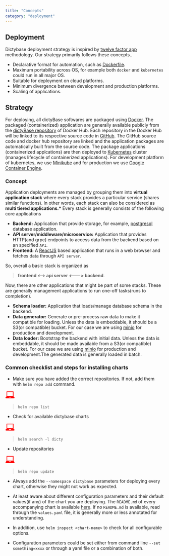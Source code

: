 ```yaml
---
title: "Concepts"
category: "deployment"
---
```


## Deployment

Dictybase deployment strategy is inspired by [twelve factor
app](https://12factor.net/) methodology. Our strategy primarily follows these concepts..

- Declarative format for automation, such as [Dockerfile](https://docs.docker.com/engine/reference/builder/).
- Maximum portability across OS, for example both `docker` and `kubernetes`
  could run in all major OS.
- Suitable for deployment on cloud platforms.
- Minimum divergence between development and production platforms.
- Scaling of applications.

## Strategy

For deploying, all dictyBase softwares are packaged using
[Docker](https://docker.io). The packaged (containerized) application are
generally available publicly from the [dictyBase
repository](https://hub.docker.com/r/dictybase/) of Docker Hub. Each repository
in the Docker Hub will be linked to its respective source code in
[GitHub](https://github.com). The GitHub source code and docker hub repository
are linked and the application packages are automatically built from the source
code. The package applications (containerized applcations) are then deployed to
[Kubernetes](https://k8s.io) cluster (manages lifecycle of containerized
applications). For development platform of kubernetes, we use
[Minikube](https://github.com/kubernetes/minikube/#minikube) and for production
we use [Google Container Engine](https://cloud.google.com/kubernetes-engine/).

### Concept

Application deployments are managed by grouping them into **virtual application
stack** where every stack provides a particular service (shares similar functions).
In other words, each stack can also be considered as **multi tiered applications.\***
Every stack is generally consists of the following core applications

- **Backend:** Application that provide storage, for example,
  [postgresql](http://postgresql.org) database application.
- **API server/middleware/microservice:** Application that provides HTTP(and
  grpc) endpoints to access data from the backend based on an specified `API`.
- **Frontend:** A [ReactJS](https://reactjs.org/) based application that runs
  in a web browser and fetches data through `API server`.

So, overall a basic stack is organized as

> **frontend <--> api server <---> backend**.

Now, there are other applications that might be part of some stacks. These are
generally management applications to run one-off tasks(runs to completion).

- **Schema loader:** Application that loads/manage database schema in the
  backend.
- **Data generator:** Generate or pre-process raw data to make it compatible
  for loading. Unless the data is embeddable, it should be a S3(or compatible)
  bucket. For our case we are using [minio](https://docs.minio.io/) for
  production and development.
- **Data loader:** Bootstrap the backend with initial data. Unless the data is
  embeddable, it should be made available from a S3(or compatible) bucket. For
  our case we are using [minio](https://docs.minio.io/) for production and
  development.The generated data is generally loaded in batch.

### Common checklist and steps for installing charts

- Make sure you have added the correct repositories. If not, add them with
  `helm repo add` command.

![](./userinput.png)

> `helm repo list`

- Check for available dictybase charts

![](./userinput.png)

> `helm search -l dicty`

- Update repositories

![](./userinput.png)

> `helm repo update`

- Always add the `--namespace dictybase` parameters for deploying every chart,
  otherwise they might not work as expected.

- At least aware about different configuration parameters and their default
  values(if any) of the chart you are deploying. The `README.md` of every
  accompanying chart is available
  [here](https://github.com/dictybase-docker/kubernetes-charts/). If no
  `README.md` is available, read through the `values.yaml` file, it is generally
  more or less annotated for understanding.

- In addition, use `helm inspect <chart-name>` to check for all configurable options.

- Configuration parameters could be set either from command line `--set something=xxxx` or through a yaml file or a combination of both.
